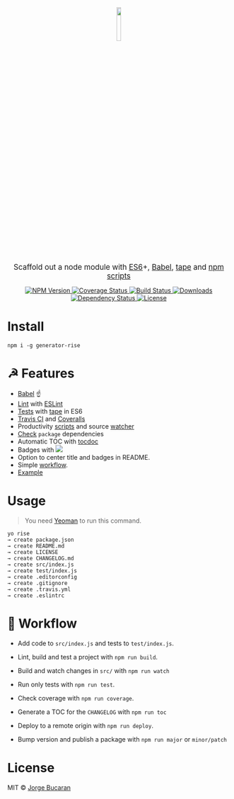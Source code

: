 <div align="center">
  <a href="http://git.io/rise">
    <img width=14% src="https://cloud.githubusercontent.com/assets/8317250/10445523/e3a54c32-71ae-11e5-853b-09cab4f90dea.png">
  </a>
</div>
<br>

<p align="center"><big>
Scaffold out a node module with <a href="https://github.com/lukehoban/es6features">ES6</a>+, <a href="https://babeljs.io">Babel</a>, <a href="https://github.com/substack/tape">tape</a> and <a href="https://docs.npmjs.com/misc/scripts">npm scripts</a>
</big></p>

<p align="center">
  <a href="https://npmjs.org/package/generator-rise">
    <img src="https://img.shields.io/npm/v/generator-rise.svg?style=flat-square"
         alt="NPM Version">
  </a>

  <a href="https://coveralls.io/r/bucaran/generator-rise">
    <img src="https://img.shields.io/coveralls/bucaran/generator-rise.svg?style=flat-square"
         alt="Coverage Status">
  </a>

  <a href="https://travis-ci.org/bucaran/generator-rise">
    <img src="https://img.shields.io/travis/bucaran/generator-rise.svg?style=flat-square"
         alt="Build Status">
  </a>

  <a href="https://npmjs.org/package/generator-rise">
    <img src="http://img.shields.io/npm/dm/generator-rise.svg?style=flat-square"
         alt="Downloads">
  </a>

  <a href="https://david-dm.org/bucaran/generator-rise.svg">
    <img src="https://david-dm.org/bucaran/generator-rise.svg?style=flat-square"
         alt="Dependency Status">
  </a>

  <a href="https://github.com/bucaran/generator-rise/blob/master/LICENSE">
    <img src="https://img.shields.io/npm/l/generator-rise.svg?style=flat-square"
         alt="License">
  </a>
</p>

# Install

```
npm i -g generator-rise
```

# ☭ Features

* [Babel](https://babeljs.io) :point_up:
* [Lint](http://stackoverflow.com/questions/8503559/what-is-linting) with [ESLint](http://eslint.org/)
* [Tests](http://programmers.stackexchange.com/questions/135218/what-is-the-difference-between-writing-test-cases-for-bdd-and-tdd) with [tape][tape] in ES6
* [Travis CI](http://docs.travis-ci.com/user/languages/javascript-with-nodejs/) and [Coveralls](https://coveralls.io)
* Productivity   [scripts](https://github.com/bucaran/generator-rise/blob/master/app/templates/package.json#L11) and source [watcher](https://github.com/mikeal/watch)
* [Check](https://github.com/maxogden/dependency-check) `package` dependencies
* Automatic TOC with [tocdoc](https://github.com/thlorenz/doctoc)
* Badges with [![][shields]](http://shields.io/)
* Option to center title and badges in README.
* Simple [workflow](#beginner-workflow).
* [Example][example]

# Usage
> You need [Yeoman](http://yeoman.io/) to run this command.

```
yo rise
→ create package.json
→ create README.md
→ create LICENSE
→ create CHANGELOG.md
→ create src/index.js
→ create test/index.js
→ create .editorconfig
→ create .gitignore
→ create .travis.yml
→ create .eslintrc
```

# :beginner: Workflow

* Add code to `src/index.js` and tests to `test/index.js`.

* Lint, build and test a project with `npm run build`.

* Build and watch changes in `src/` with `npm run watch`

* Run only tests with `npm run test`.

* Check coverage with `npm run coverage`.

* Generate a TOC for the `CHANGELOG` with `npm run toc`

* Deploy to a remote origin with `npm run deploy`.

* Bump version and publish a package with `npm run major` or `minor/patch`

# License

MIT © [Jorge Bucaran][author]

[author]:  https://github.com/bucaran
[tape]:    https://github.com/substack/tape
[shields]: https://img.shields.io/badge/shields-io-FF3399.svg?style=flat-square
[example]: https://github.com/bucaran/example-rise
